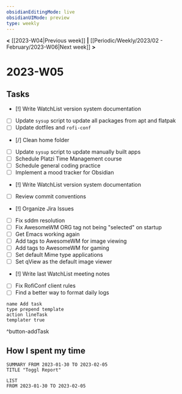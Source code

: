 ```yaml
---
obsidianEditingMode: live
obsidianUIMode: preview
type: weekly
---
```


**<** [[2023-W04|Previous week]] **|** [[Periodic/Weekly/2023/02 - February/2023-W06|Next week]] **>**

# 2023-W05

## Tasks

- [!] Write WatchList version system documentation
- [ ] Update `sysup` script to update all packages from apt and flatpak
- [ ] Update dotfiles and `rofi-conf`
- [/] Clean home folder
- [ ] Update `sysup` script to update manually built apps
- [ ] Schedule Platzi Time Management course
- [ ] Schedule general coding practice
- [ ] Implement a mood tracker for Obsidian
- [!] Write WatchList version system documentation
- [ ] Review commit conventions
- [!] Organize Jira Issues
- [ ] Fix sddm resolution
- [ ] Fix AwesomeWM ORG tag not being "selected" on startup
- [ ] Get Emacs working again
- [ ] Add tags to AwesomeWM for image viewing
- [ ] Add tags to AwesomeWM for gaming
- [ ] Set default Mime type applications
- [ ] Set qView as the default image viewer
- [!] Write last WatchList meeting notes
- [ ] Fix RofiConf client rules
- [ ] Find a better way to format daily logs
```button
name Add task
type prepend template
action lineTask
templater true
```
^button-addTask

## How I spent my time

```toggl
SUMMARY FROM 2023-01-30 TO 2023-02-05
TITLE "Toggl Report"
```

```toggl
LIST
FROM 2023-01-30 TO 2023-02-05
```

